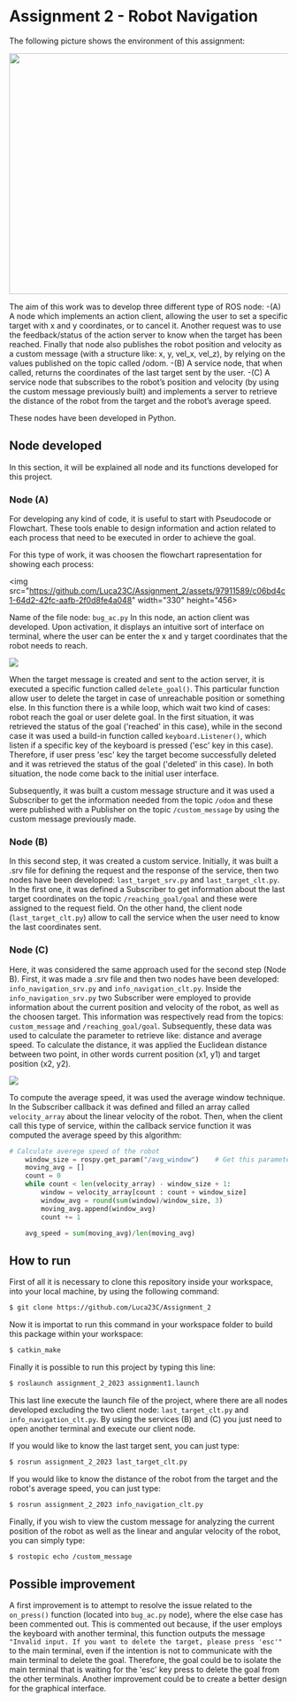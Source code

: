 # Assignment 2 - Robot Navigation

The following picture shows the environment of this assignment:

<img src="https://github.com/Luca23C/Assignment_2/assets/97911589/10d43c3a-4280-4938-a9a7-1e94e7b9b02a" width="778" height="435">

The aim of this work was to develop three different type of ROS node:
-(A) A node which implements an action client, allowing the user to set a specific target with x and y coordinates, or to cancel it. Another request was to use the feedback/status of the action server to know when the target has been reached. Finally that node also publishes the robot position and velocity as a custom message (with a structure like: x, y, vel_x, vel_z), by relying on the values published on the topic called /odom.
-(B) A service node, that when called, returns the coordinates of the last target sent by the user.
-(C) A service node that subscribes to the robot’s position and velocity (by using the custom message previously built) and implements a server to retrieve the distance of the robot from the target and the robot’s average speed.

These nodes have been developed in Python.

## Node developed

In this section, it will be explained all node and its functions developed for this project.

### Node (A)
For developing any kind of code, it is useful to start with Pseudocode or Flowchart. These tools enable to design information and action related to each process that need to be executed in order to achieve the goal.

For this type of work, it was choosen the flowchart rapresentation for showing each process:

<img src="https://github.com/Luca23C/Assignment_2/assets/97911589/c06bd4c1-64d2-42fc-aafb-2f0d8fe4a048" width="330" height="456>

Name of the file node: `bug_ac.py`
In this node, an action client was developed. Upon activation, it displays an intuitive sort of interface on terminal, where the user can be enter the x and y target coordinates that the robot needs to reach.

<img src="https://github.com/Luca23C/Assignment_2/assets/97911589/e7968d78-4e2a-4a67-94d9-ca505643cb3b">

When the target message is created and sent to the action server, it is executed a specific function called `delete_goal()`. This particular function allow user to delete the target in case of unreachable position or something else. 
In this function there is a while loop, which wait two kind of cases: robot reach the goal or user delete goal. In the first situation, it was retrieved the status of the goal ('reached' in this case), while in the second case it was used a build-in function called `keyboard.Listener()`, which listen if a specific key of the keyboard is pressed ('esc' key in this case). Therefore, if user press 'esc' key the target become successfully deleted and it was retrieved the status of the goal ('deleted' in this case). In both situation, the node come back to the initial user interface.

Subsequently, it was built a custom message structure and it was used a Subscriber to get the information needed from the topic `/odom` and these were published with a Publisher on the topic `/custom_message` by using the custom message previously made.

### Node (B)
In this second step, it was created a custom service. Initially, it was built a .srv file for defining the request and the response of the service, then two nodes have been developed: `last_target_srv.py` and `last_target_clt.py`.
In the first one, it was defined a Subscriber to get information about the last target coordinates on the topic `/reaching_goal/goal` and these were assigned to the request field. On the other hand, the client node (`last_target_clt.py`) allow to call the service when the user need to know the last coordinates sent.

### Node (C)
Here, it was considered the same approach used for the second step (Node B). First, it was made a .srv file and then two nodes have been developed: `info_navigation_srv.py` and `info_navigation_clt.py`.
Inside the `info_navigation_srv.py` two Subscriber were employed to provide information about the current position and velocity of the robot, as well as the choosen target. This information was respectively read from the topics: `custom_message` and `/reaching_goal/goal`.
Subsequently, these data was used to calculate the parameter to retrieve like: distance and average speed.
To calculate the distance, it was applied the Euclidean distance between two point, in other words current position (x1, y1) and target position (x2, y2).

<img src="https://github.com/Luca23C/Assignment_2/assets/97911589/c5021cef-426a-4ace-b235-d81869a75b14">

To compute the average speed, it was used the average window technique. In the Subscriber callback it was defined and filled an array called `velocity_array` about the linear velocity of the robot. Then, when the client call this type of service, within the callback service function it was computed the average speed by this algorithm:

```python
# Calculate averege speed of the robot
    window_size = rospy.get_param("/avg_window")    # Get this parameter from launch file
    moving_avg = []
    count = 0
    while count < len(velocity_array) - window_size + 1:
        window = velocity_array[count : count + window_size]
        window_avg = round(sum(window)/window_size, 3)
        moving_avg.append(window_avg)
        count += 1

    avg_speed = sum(moving_avg)/len(moving_avg)
```

## How to run

First of all it is necessary to clone this repository inside your workspace, into your local machine, by using the following command:

```bash
$ git clone https://github.com/Luca23C/Assignment_2
```

Now it is importat to run this command in your workspace folder to build this package within your workspace:
```bash
$ catkin_make
```

Finally it is possible to run this project by typing this line:
```bash
$ roslaunch assignment_2_2023 assignment1.launch
```

This last line execute the launch file of the project, where there are all nodes developed excluding the two client node: `last_target_clt.py` and `info_navigation_clt.py`. By using the services (B) and (C) you just need to open another terminal and execute our client node.

If you would like to know the last target sent, you can just type:
```bash
$ rosrun assignment_2_2023 last_target_clt.py
```

If you would like to know the distance of the robot from the target and the robot's average speed, you can just type:
```bash
$ rosrun assignment_2_2023 info_navigation_clt.py
```

Finally, if you wish to view the custom message for analyzing the current position of the robot as well as the linear and angular velocity of the robot, you can simply type:
```bash
$ rostopic echo /custom_message
```

## Possible improvement
A first improvement is to attempt to resolve the issue related to the `on_press()` function (located into `bug_ac.py` node), where the else case has been commented out. This is commented out because, if the user employs the keyboard with another terminal, this function outputs the message `"Invalid input. If you want to delete the target, please press 'esc'"` to the main terminal, even if the intention is not to communicate with the main terminal to delete the goal. Therefore, the goal could be to isolate the main terminal that is waiting for the 'esc' key press to delete the goal from the other terminals.
Another improvement could be to create a better design for the graphical interface.